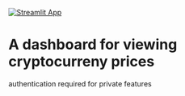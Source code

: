 [![Streamlit App](https://static.streamlit.io/badges/streamlit_badge_black_white.svg)](https://share.streamlit.io/brian316/crypto-dashboard/main/src/main.py)
# A dashboard for viewing cryptocurreny prices

authentication required for private features
